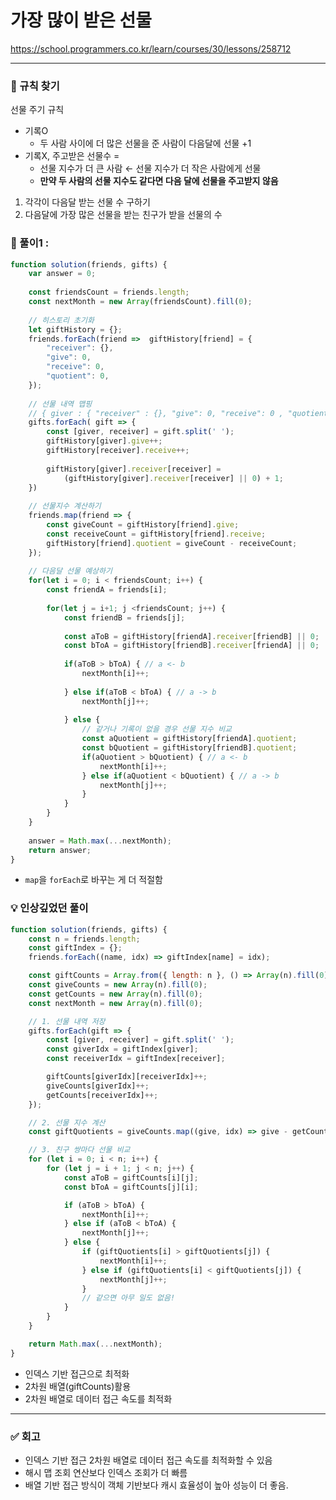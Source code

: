 # 가장 많이 받은 선물

https://school.programmers.co.kr/learn/courses/30/lessons/258712

---

### **🔎 규칙 찾기**

선물 주기 규칙

- 기록O
    - 두 사람 사이에 더 많은 선물을 준 사람이 다음달에 선물 +1
- 기록X, 주고받은 선물수 =
    - 선물 지수가 더 큰 사람 ← 선물 지수가 더 작은 사람에게 선물
    - **만약 두 사람의 선물 지수도 같다면 다음 달에 선물을 주고받지 않음**

1. 각각이 다음달 받는 선물 수 구하기
2. 다음달에 가장 많은 선물을 받는 친구가 받을 선물의 수

### **🚀 풀이1 :**

```jsx
function solution(friends, gifts) {
    var answer = 0;
    
    const friendsCount = friends.length;
    const nextMonth = new Array(friendsCount).fill(0);
    
    // 히스토리 초기화
    let giftHistory = {};
    friends.forEach(friend =>  giftHistory[friend] = {
        "receiver": {},
        "give": 0,
        "receive": 0,
        "quotient": 0,
    });
    
    // 선물 내역 맵핑
    // { giver : { "receiver" : {}, "give": 0, "receive": 0 , "quotient": 0}} 
    gifts.forEach( gift => {
        const [giver, receiver] = gift.split(' ');
        giftHistory[giver].give++;
        giftHistory[receiver].receive++;
        
        giftHistory[giver].receiver[receiver] = 
            (giftHistory[giver].receiver[receiver] || 0) + 1;
    })
    
    // 선물지수 계산하기
    friends.map(friend => {
        const giveCount = giftHistory[friend].give;
        const receiveCount = giftHistory[friend].receive;
        giftHistory[friend].quotient = giveCount - receiveCount;
    });
    
    // 다음달 선물 예상하기
    for(let i = 0; i < friendsCount; i++) {
        const friendA = friends[i];
        
        for(let j = i+1; j <friendsCount; j++) {
            const friendB = friends[j];
            
            const aToB = giftHistory[friendA].receiver[friendB] || 0;
            const bToA = giftHistory[friendB].receiver[friendA] || 0;
            
            if(aToB > bToA) { // a <- b
                nextMonth[i]++;
                
            } else if(aToB < bToA) { // a -> b
                nextMonth[j]++;
                
            } else {
                // 같거나 기록이 없을 경우 선물 지수 비교
                const aQuotient = giftHistory[friendA].quotient;
                const bQuotient = giftHistory[friendB].quotient;
                if(aQuotient > bQuotient) { // a <- b
                    nextMonth[i]++;
                } else if(aQuotient < bQuotient) { // a -> b
                    nextMonth[j]++;
                }
            }
        }
    }
    
    answer = Math.max(...nextMonth);
    return answer;
}

```

- `map`을 `forEach`로 바꾸는 게 더 적절함

### **💡 인상깊었던 풀이**

```jsx
function solution(friends, gifts) {
    const n = friends.length;
    const giftIndex = {};
    friends.forEach((name, idx) => giftIndex[name] = idx);

    const giftCounts = Array.from({ length: n }, () => Array(n).fill(0));
    const giveCounts = new Array(n).fill(0);
    const getCounts = new Array(n).fill(0);
    const nextMonth = new Array(n).fill(0);

    // 1. 선물 내역 저장
    gifts.forEach(gift => {
        const [giver, receiver] = gift.split(' ');
        const giverIdx = giftIndex[giver];
        const receiverIdx = giftIndex[receiver];

        giftCounts[giverIdx][receiverIdx]++;
        giveCounts[giverIdx]++;
        getCounts[receiverIdx]++;
    });

    // 2. 선물 지수 계산
    const giftQuotients = giveCounts.map((give, idx) => give - getCounts[idx]);

    // 3. 친구 쌍마다 선물 비교
    for (let i = 0; i < n; i++) {
        for (let j = i + 1; j < n; j++) {
            const aToB = giftCounts[i][j];
            const bToA = giftCounts[j][i];

            if (aToB > bToA) {
                nextMonth[i]++;
            } else if (aToB < bToA) {
                nextMonth[j]++;
            } else {
                if (giftQuotients[i] > giftQuotients[j]) {
                    nextMonth[i]++;
                } else if (giftQuotients[i] < giftQuotients[j]) {
                    nextMonth[j]++;
                }
                // 같으면 아무 일도 없음!
            }
        }
    }

    return Math.max(...nextMonth);
}

```

- 인덱스 기반 접근으로 최적화
- 2차원 배열(giftCounts)활용
- 2차원 배열로 데이터 접근 속도를 최적화

---

### **✅ 회고**

- 인덱스 기반 접근 2차원 배열로 데이터 접근 속도를 최적화할 수 있음
- 해시 맵 조회 연산보다 인덱스 조회가 더 빠름
- 배열 기반 접근 방식이 객체 기반보다 캐시 효율성이 높아 성능이 더 좋음.